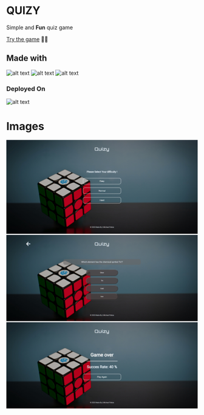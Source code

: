 # QUIZY

Simple and **Fun** quiz game

[Try the game](https://react-redux-quizz.herokuapp.com/) :tada::tada:

## Made with

![alt text](https://img.shields.io/badge/React-20232A?style=for-the-badge&logo=react&logoColor=61DAFB "Logo Title Text 1")
![alt text](https://img.shields.io/badge/Redux-593D88?style=for-the-badge&logo=redux&logoColor=white "Logo Title Text 1")
![alt text](https://img.shields.io/badge/CSS-239120?&style=for-the-badge&logo=css3&logoColor=white "Logo Title Text 1")

### Deployed On

![alt text ](https://img.shields.io/badge/Heroku-430098?style=for-the-badge&logo=heroku&logoColor=white "Logo Title Text 1")

# Images

![alt text](./src\image\first-page.png "Logo Title Text 1")
![alt text](./src/image\quizy-game-page.png "Logo Title Text 1")
![alt text](./src\image\quizy-gameover.png "Logo Title Text 1")

